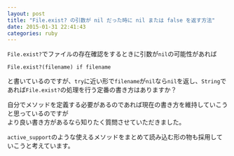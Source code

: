 ```yaml
---
layout: post
title: "File.exist? の引数が nil だった時に nil または false を返す方法"
date: 2015-01-31 22:41:43
categories: ruby
---
```

<p><code>File.exist?</code>でファイルの存在確認をするときに引数が<code>nil</code>の可能性があれば</p>

<pre><code>File.exist?(filename) if filename
</code></pre>

<p>と書いているのですが、<code>try</code>に近い形で<code>filename</code>が<code>nil</code>なら<code>nil</code>を返し、<code>String</code>であれば<code>File.exist?</code>の処理を行う定番の書き方はありますか？</p>

<p>自分でメソッドを定義する必要があるのであれば現在の書き方を維持していこうと思っているのですが<br>
より良い書き方があるなら知りたく質問させていただきました。</p>

<p><code>active_support</code>のような使えるメソッドをまとめて読み込む形の物も採用していこうと考えています。</p>
